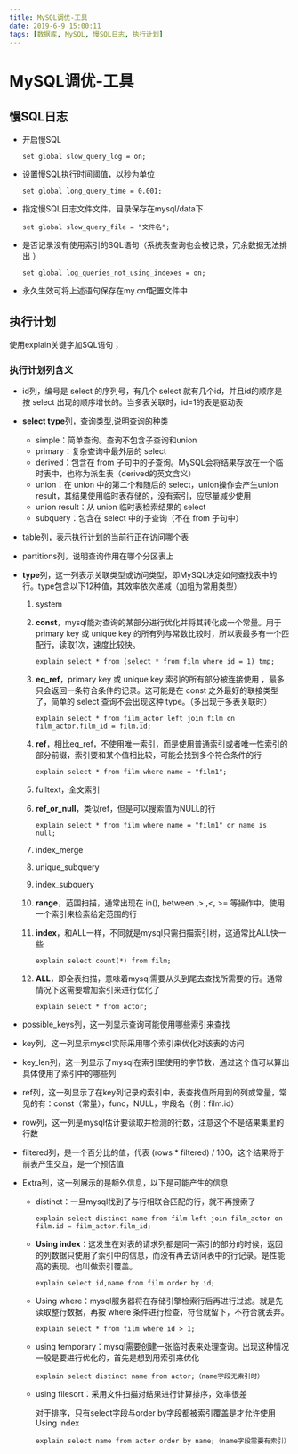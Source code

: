 ```yaml
---
title: MySQL调优-工具
date: 2019-6-9 15:00:11
tags: [数据库, MySQL, 慢SQL日志, 执行计划]
---
```

# MySQL调优-工具

## 慢SQL日志

- 开启慢SQL

  ```mysql
  set global slow_query_log = on;
  ```

- 设置慢SQL执行时间阈值，以秒为单位

  ```mysql
  set global long_query_time = 0.001;
  ```

- 指定慢SQL日志文件文件，目录保存在mysql/data下

  ```mysql
  set global slow_query_file = "文件名";
  ```

- 是否记录没有使用索引的SQL语句（系统表查询也会被记录，冗余数据无法排出 ）

  ```mysql
  set global log_queries_not_using_indexes = on;
  ```

- 永久生效可将上述语句保存在my.cnf配置文件中

## 执行计划

使用explain关键字加SQL语句；

### 执行计划列含义

- id列，编号是 select 的序列号，有几个 select 就有几个id，并且id的顺序是按 select 出现的顺序增长的。当多表关联时，id=1的表是驱动表

- **select type**列，查询类型,说明查询的种类

  - simple：简单查询。查询不包含子查询和union
  - primary：复杂查询中最外层的 select
  - derived：包含在 from 子句中的子查询。MySQL会将结果存放在一个临时表中，也称为派生表（derived的英文含义）
  - union：在 union 中的第二个和随后的 select，union操作会产生union result，其结果使用临时表存储的，没有索引，应尽量减少使用
  - union result：从 union 临时表检索结果的 select
  - subquery：包含在 select 中的子查询（不在 from 子句中）

- table列，表示执行计划的当前行正在访问哪个表

- partitions列，说明查询作用在哪个分区表上

- **type**列，这一列表示关联类型或访问类型，即MySQL决定如何查找表中的行。type包含以下12种值，其效率依次递减（加粗为常用类型）

  1. system

  2. **const**，mysql能对查询的某部分进行优化并将其转化成一个常量。用于 primary key 或 unique key 的所有列与常数比较时，所以表最多有一个匹配行，读取1次，速度比较快。

     `explain select * from (select * from film where id = 1) tmp;`

  3. **eq_ref**，primary key 或 unique key 索引的所有部分被连接使用 ，最多只会返回一条符合条件的记录。这可能是在 const 之外最好的联接类型了，简单的 select 查询不会出现这种 type。（多出现于多表关联时）

     `explain select * from film_actor left join film on film_actor.film_id = film.id;`

  4. **ref**，相比eq_ref，不使用唯一索引，而是使用普通索引或者唯一性索引的部分前缀，索引要和某个值相比较，可能会找到多个符合条件的行

     `explain select * from film where name = "film1";`

  5. fulltext，全文索引

  6. **ref_or_null**，类似ref，但是可以搜索值为NULL的行

     `explain select * from film where name = "film1" or name is null;`

  7. index_merge

  8. unique_subquery

  9. index_subquery

  10. **range**，范围扫描，通常出现在 in(), between ,> ,<, >= 等操作中。使用一个索引来检索给定范围的行

  11. **index**，和ALL一样，不同就是mysql只需扫描索引树，这通常比ALL快一些

      `explain select count(*) from film;`

  12. **ALL**，即全表扫描，意味着mysql需要从头到尾去查找所需要的行。通常情况下这需要增加索引来进行优化了

      `explain select * from actor;`

- possible_keys列，这一列显示查询可能使用哪些索引来查找

- key列，这一列显示mysql实际采用哪个索引来优化对该表的访问

- key_len列，这一列显示了mysql在索引里使用的字节数，通过这个值可以算出具体使用了索引中的哪些列

- ref列，这一列显示了在key列记录的索引中，表查找值所用到的列或常量，常见的有：const（常量），func，NULL，字段名（例：film.id）

- row列，这一列是mysql估计要读取并检测的行数，注意这个不是结果集里的行数

- filtered列，是一个百分比的值，代表 (rows * filtered) / 100，这个结果将于前表产生交互，是一个预估值

- Extra列，这一列展示的是额外信息，以下是可能产生的信息

  - distinct：一旦mysql找到了与行相联合匹配的行，就不再搜索了

    `explain select distinct name from film left join film_actor on film.id = film_actor.film_id;`

  - **Using index**：这发生在对表的请求列都是同一索引的部分的时候，返回的列数据只使用了索引中的信息，而没有再去访问表中的行记录。是性能高的表现。也叫做索引覆盖。

    `explain select id,name from film order by id;`

  - Using where：mysql服务器将在存储引擎检索行后再进行过滤。就是先读取整行数据，再按 where 条件进行检查，符合就留下，不符合就丢弃。

    `explain select * from film where id > 1;`

  - using temporary：mysql需要创建一张临时表来处理查询。出现这种情况一般是要进行优化的，首先是想到用索引来优化

    `explain select distinct name from actor;（name字段无索引时）`

  - using filesort：采用文件扫描对结果进行计算排序，效率很差

    对于排序，只有select字段与order by字段都被索引覆盖是才允许使用Using Index

    `explain select name from actor order by name;（name字段需要有索引）`